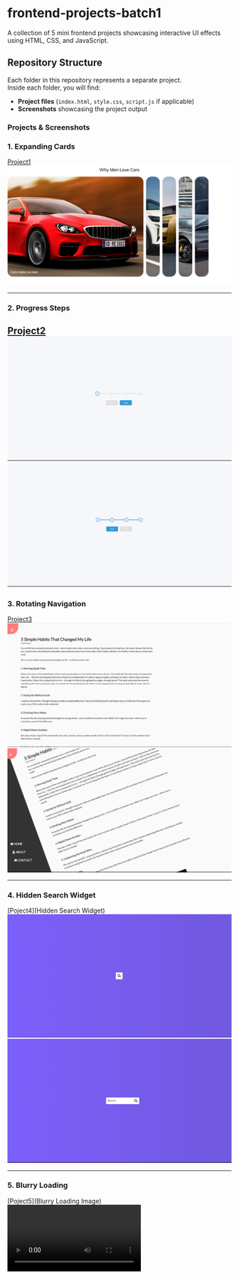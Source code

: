 # frontend-projects-batch1
A collection of 5 mini frontend projects showcasing interactive UI effects using HTML, CSS, and JavaScript.

## Repository Structure
Each folder in this repository represents a separate project.  
Inside each folder, you will find:
- **Project files** (`index.html`, `style.css`, `script.js` if applicable)
- **Screenshots** showcasing the project output

 ### Projects & Screenshots

### 1. Expanding Cards
[Project1](expandingCards)  
![Expanding Cards Screenshot](expandingCards/ExpandingCards1.png)

---

### 2. Progress Steps
[Project2](progressSteps)  
![Progress Steps Screenshot](https://github.com/faithadeola/frontend-projects-batch1/blob/main/progressSteps/Screenshot%202025-08-12%20at%2011.29.36.png)
![Progress Steps Screenshot](https://github.com/faithadeola/frontend-projects-batch1/blob/main/progressSteps/Screenshot%202025-08-12%20at%2011.29.57.png)
---

### 3. Rotating Navigation
[Project3](rotatingNavigation)  
![Rotating Navigation Screenshot](https://github.com/faithadeola/frontend-projects-batch1/blob/main/rotatingNavigation/Screenshot%202025-08-12%20at%2011.31.18.png)
![Rotating Navigation Screenshot](https://github.com/faithadeola/frontend-projects-batch1/blob/main/rotatingNavigation/Screenshot%202025-08-12%20at%2011.31.33.png)


---

### 4. Hidden Search Widget
[Poject4](Hidden Search Widget)  
![Hidden Search Widget Screenshot](https://github.com/faithadeola/frontend-projects-batch1/blob/main/Hidden%20Search%20%20Widget/SearchWidgetHidden.png)
![Hidden Search Widget Screenshot](https://github.com/faithadeola/frontend-projects-batch1/blob/main/Hidden%20Search%20%20Widget/SearchWidgetVisible.png)

---

### 5. Blurry Loading
[Poject5](Blurry Loading Image)  
![Blurry Loading Screenshot](https://github.com/faithadeola/frontend-projects-batch1/blob/main/Blurry%20Loading%20Image/BlurryImageLoad.mp4)
